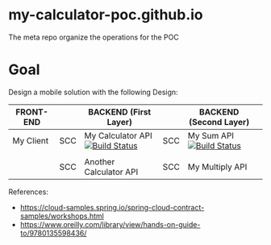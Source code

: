 # my-calculator-poc.github.io
The meta repo organize the operations for the POC

# Goal

Design a mobile solution with the following Design:

| FRONT-END |     | BACKEND (First Layer)  |     | BACKEND (Second Layer) |   |
|-----------|-----|------------------------|-----|------------------------|---|
| My Client | SCC | My Calculator API  [![Build Status](https://travis-ci.org/my-calculator-poc/My-Calculator-API.svg?branch=master)](https://travis-ci.org/my-calculator-poc/My-Calculator-API) | SCC | My Sum API [![Build Status](https://travis-ci.org/my-calculator-poc/My-Sum-API.svg?branch=master)](https://travis-ci.org/my-calculator-poc/My-Sum-API)
            |   |
|           | SCC | Another Calculator API | SCC | My Multiply API        |   |


References:

- https://cloud-samples.spring.io/spring-cloud-contract-samples/workshops.html
- https://www.oreilly.com/library/view/hands-on-guide-to/9780135598436/
